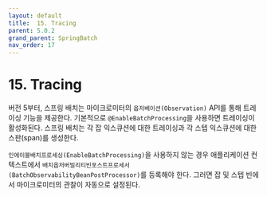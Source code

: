 ```yaml
---
layout: default
title:  15. Tracing
parent: 5.0.2
grand_parent: SpringBatch
nav_order: 17
---
```



# 15. Tracing
버전 5부터, 스프링 배치는 마이크로미터의 `옵저베이션(Observation)` API를 통해 트레이싱 기능을 제공한다. 기본적으로 `@EnableBatchProcessing`을 사용하면 트레이싱이 활성화된다. 스프링 배치는 각 잡 익스큐션에 대한 트레이싱과 각 스텝 익스큐션에 대한 스판(span)를 생성한다.

`인에이블배치프로세싱(EnableBatchProcessing)`을 사용하지 않는 경우 애플리케이션 컨텍스트에서 `배치옵저버빌리티빈포스트프로세서(BatchObservabilityBeanPostProcessor)`를 등록해야 한다. 그러면 잡 및 스텝 빈에서 마이크로미터의 관찰이 자동으로 설정된다.
